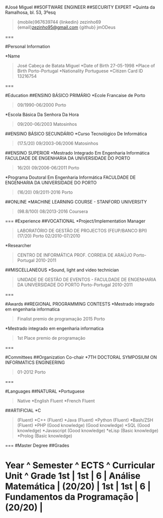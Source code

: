 #José Miguel
##SOFTWARE ENGINEER
##SECURITY EXPERT
*Quinta da Ramalhosa, bl. 53, 3ºesq
>{mobile}967639744
>{linkedin} zezinho69
>{email}zezinho95@gmail.com
>{github} jmODeus

===

#Personal Information

*Name
>José Cabeça de Batata Miguel
*Date of Birth
>27-05-1998
*Place of Birth
>Porto-Portugal
*Nationality
>Portuguese
*Citizen Card ID 
>13216754

===

#Education
##ENSINO BÁSICO PRIMÁRIO
*Ecole Francaise de Porto
> 09\/1990-06\/2000
>   Porto


*Escola Básica Da Senhora Da Hora
>  09\/200-06\/2003
>   Matosinhos

##ENSINO BÁSICO SECUNDÁRIO
*Curso Tecnológico De Informática
>(17.5\/20)
>  09\/2003-06\/2006
>   Matosinhos

##ENSINO SUPERIOR
*Mestrado Integrado Em Engenharia Informática FACULDADE DE ENGENHARIA DA UNIVERSIDADE DO PORTO
>16\/20)
>  09\/2006-06\/2011
>   Porto


*Programa Doutoral Em Engenharia Informática FACULDADE DE ENGENHARIA DA UNIVERSIDADE DO PORTO
>(16\/20)
>  09\/2011-2016
>   Porto

##ONLINE
*MACHINE LEARNING COURSE - STANFORD UNIVERSITY
>(98.8\/100)
>  08\/2013-2016
>   Coursera

===
#Experience
##VOCATIONAL
*Project\/Implementation Manager
>LABORATÓRIO DE GESTÃO DE PROJECTOS (FEUP\/BANCO BPI)
>(17\/20)
>   Porto
>  02\/2010-07\/2010


*Researcher
>CENTRO DE INFORMÁTICA PROF. CORREIA DE ARAÚJO
>   Porto-Portugal
>  2010-2011


##MISCELLANEOUS
*Sound, light and video technician
>UNIDADE DE GESTÃO DE EVENTOS - FACULDADE DE ENGENHARIA DA UNIVERSIDADE DO PORTO
>   Porto-Portugal
>  2010-2011



===

#Awards
##REGIONAL PROGRAMMING CONTESTS
*Mestrado integrado em engenharia informatica
>Finalist
>premio de programação
>2015
>Porto

*Mestrado integrado em engenharia informatica
>1st Place
>premio de programação

===

#Committees
##Organization Co-chair
*7TH DOCTORAL SYMPOSIUM ON INFORMATICS ENGINEERING
>  01-2012
>   Porto

===

#Languages
##NATURAL
*Portuguese 
>Native
*English 
>Fluent
*French 
>Fluent

##ARTIFICIAL
*C
> (Fluent)
*C++ 
>(Fluent)
*Java
>(Fluent)
*Python 
>(Fluent)
*Bash\/ZSH
>(Fluent)
*PHP 
>(Good knowledge)
>(Good knowledge)
*SQL
>(Good knowledge)
*Javascript
>(Good knowledge)
*eLisp 
>(Basic knowledge)
*Prolog 
>(Basic knowledge)

===
#Master Degree
##Grades

Year ^ Semester ^ ECTS ^ Curricular Unit ^ Grade
1st | 1st | 6 | Análise Matemática | (20\/20) |
1st | 1st | 6 | Fundamentos da Programação | (20\/20) |
===
